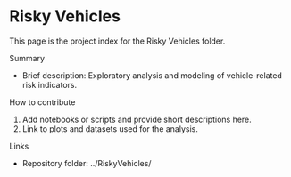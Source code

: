 # Risky Vehicles

This page is the project index for the Risky Vehicles folder.

Summary
- Brief description: Exploratory analysis and modeling of vehicle-related risk indicators.

How to contribute
1. Add notebooks or scripts and provide short descriptions here.
2. Link to plots and datasets used for the analysis.

Links
- Repository folder: ../RiskyVehicles/
